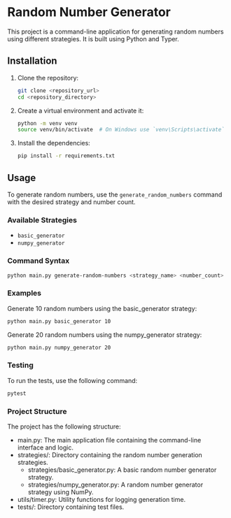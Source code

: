 # Random Number Generator

This project is a command-line application for generating random numbers using different strategies. It is built using Python and Typer.

## Installation

1. Clone the repository:
    ```bash
    git clone <repository_url>
    cd <repository_directory>
    ```

2. Create a virtual environment and activate it:
    ```bash
    python -m venv venv
    source venv/bin/activate  # On Windows use `venv\Scripts\activate`
    ```

3. Install the dependencies:
    ```bash
    pip install -r requirements.txt
    ```

## Usage

To generate random numbers, use the `generate_random_numbers` command with the desired strategy and number count.

### Available Strategies

- `basic_generator`
- `numpy_generator`

### Command Syntax

```bash
python main.py generate-random-numbers <strategy_name> <number_count>
```

### Examples

Generate 10 random numbers using the basic_generator strategy:

```bash
python main.py basic_generator 10
```

Generate 20 random numbers using the numpy_generator strategy:

```bash
python main.py numpy_generator 20
```

### Testing

To run the tests, use the following command:

```bash
pytest
```

### Project Structure

The project has the following structure:

* main.py: The main application file containing the command-line interface and logic.
* strategies/: Directory containing the random number generation strategies.
    * strategies/basic_generator.py: A basic random number generator strategy.
    * strategies/numpy_generator.py: A random number generator strategy using NumPy.
* utils/timer.py: Utility functions for logging generation time.
* tests/: Directory containing test files.
